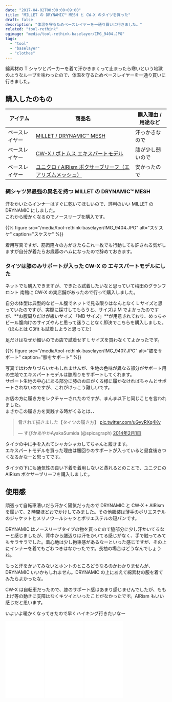 ```yaml
---
date: "2017-04-02T00:00:00+09:00"
title: "MILLET の DRYNAMIC™ MESH と CW-X のタイツを買った"
draft: false
description: "体温を守るためベースレイヤーを一通り買いに行きました。"
related: "tool-rethink"
ogimage: "media/tool-rethink-baselayer/IMG_9404.JPG"
tags:
  - "tool"
  - "baselayer"
  - "clothes"
---
```


<!--more-->

綿素材の T シャツとパーカーを着て汗かきまくって止まったら寒いという地獄のようなループを味わったので、体温を守るためベースレイヤーを一通り買いに行きました。

## 購入したのもの

| アイテム | 商品名 | 購入理由 / 用途など |
| ------ | ------ | ------ |
| ベースレイヤー | [MILLET / DRYNAMIC&trade; MESH](http://www.millet.jp/drynamic/) | 汗っかきなので |
| ベースレイヤー | [CW-X / ボトムス エキスパートモデル](http://www.cw-x.jp/about/mechanism/expert.html) | 膝が少し弱いので |
| ベースレイヤー | [ユニクロ / AIRism ボクサーブリーフ（エアリズムメッシュ）](https://www.uniqlo.com/jp/store/feature/uq/airism/men/#fC101) | 安かったので |

### 網シャツ界最強の異名を持つ MILLET の DRYNAMIC&trade; MESH

汗をかいたらインナーはすぐに乾いてほしいので、評判のいい MILLET の DRYNAMIC にしました。  
これから暖かくなるのでノースリーブを購入です。

{{% figure src="/media/tool-rethink-baselayer/IMG_9404.JPG" alt="スケスケ" caption="スケスケ" %}}

着用写真ですが、筋肉隆々の方がきたらこれ一枚でも行動しても許される気がしますが自分が着たらお歳暮のハムになったので辞めておきます。

### タイツは膝のみサポートが入った CW-X の エキスパートモデルにした

ネットでも購入できますが、できたら試着したいなと思っていて梅田のグランフロント 南館に CW-X の実店舗があったので行って購入しました。

自分の体型は典型的なビール腹でネットで見る限りはなんとなく L サイズと思っていたのですが、実際に採寸してもらうと、サイズは M でよかったのですが、**お腹周りだけが緩いサイズ 「MB サイズ」**が用意されており、めっちゃビール腹向けのサイズやんと思って迷うことなく即決でこちらを購入しました。（ほんとは C3fit も試着しようと思ってた）

足だけはなぜか細いのでお店で試着せず L サイズを買わなくてよかったです。

{{% figure src="/media/tool-rethink-baselayer/IMG_9407.JPG" alt="膝をサポート" caption="膝をサポート" %}}

写真ではわかりづらいかもしれませんが、生地の色味が異なる部分がサポート用の生地でエキスパートモデルは膝周りをサポートしてくれます。  
サポート生地の中心にある部分に膝のお皿がくる様に履かなければちゃんとサポートされないのですが、これがけっこう難しいです。

お店の方に履き方をレクチャーされたのですが、まんま以下と同じことを言われました。  
まさかこの履き方を実践する時がくるとは、、

<blockquote class="twitter-tweet" data-lang="ja"><p lang="ja" dir="ltr">脅されて描きました【タイツの履き方】 <a href="http://t.co/uGyvRXq4Kv">pic.twitter.com/uGyvRXq4Kv</a></p>&mdash; すぴかあやかAyakaSumida (@spicagraph) <a href="https://twitter.com/spicagraph/status/429595826587840512">2014年2月1日</a></blockquote>
<script async src="//platform.twitter.com/widgets.js" charset="utf-8"></script>

タイツの中に手を入れてシャカシャカしてちゃんと履きます。  
エキスパートモデルを買った理由は腰回りのサポートが入っていると昼食後きつくなるかなーと思ってです。

タイツの下にも通気性の良い下着を着用しないと蒸れるとのことで、ユニクロの AIRism ボクサーブリーフを購入しました。

## 使用感

頑張って自転車漕いだら汗かく陽気だったので DRYNAMIC と CW-X + AIRism を履いて、2 時間ほどおでかけしてみました。その他服装は薄手のポリエステルのジャケットとメリノウールシャツとポリエステルの短パンです。

DRYNAMIC はノースリーブタイプの物を買ったので脇部分に少し汗かいてるなーと感じましたが、背中から腰辺りは汗をかいてる感じがなく、手で触ってみてもサラサラでした。着心地は少し拘束感があるなーといった感じですが、その上にインナーを着てもごわつきはなかったです。長袖の場合はどうなんでしょうね。

もっと汗をかいてみないとホントのところどうなるのかわかりませんが、DRYNAMIC いいかもしれません。DRYNAMIC の上にあえて綿素材の服を着てみたらよかったな。

CW-X は自転車だったので、膝のサポート感はあまり感じませんでしたが、もも上げ等の動きに支障はなくキツイといったことがなかったです。AIRism もいい感じだと思います。

いよいよ暖かくなってきたので早くハイキング行きたいなー

<iframe style="width:120px;height:240px;" marginwidth="0" marginheight="0" scrolling="no" frameborder="0" src="//rcm-fe.amazon-adsystem.com/e/cm?lt1=_blank&bc1=000000&IS2=1&bg1=FFFFFF&fc1=000000&lc1=0000FF&t=shimakyohsuke-22&o=9&p=8&l=as4&m=amazon&f=ifr&ref=as_ss_li_til&asins=B00RGQJSTA&linkId=ff8fd1fbc399bd2d02f5e651703454c4"></iframe>

<iframe style="width:120px;height:240px;" marginwidth="0" marginheight="0" scrolling="no" frameborder="0" src="//rcm-fe.amazon-adsystem.com/e/cm?lt1=_blank&bc1=000000&IS2=1&bg1=FFFFFF&fc1=000000&lc1=0000FF&t=shimakyohsuke-22&o=9&p=8&l=as4&m=amazon&f=ifr&ref=as_ss_li_til&asins=B011XRNZEG&linkId=b69e190b2fd5d8fa005548fcb312da10"></iframe>

<iframe style="width:120px;height:240px;" marginwidth="0" marginheight="0" scrolling="no" frameborder="0" src="//rcm-fe.amazon-adsystem.com/e/cm?lt1=_blank&bc1=000000&IS2=1&bg1=FFFFFF&fc1=000000&lc1=0000FF&t=shimakyohsuke-22&o=9&p=8&l=as4&m=amazon&f=ifr&ref=as_ss_li_til&asins=B000BADLZU&linkId=bfedfe5131071e273abe09dc7f2fe3c8"></iframe>
